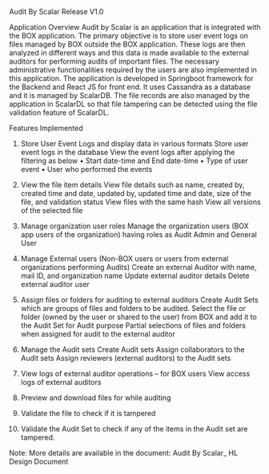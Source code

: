 Audit By Scalar Release V1.0

Application Overview
Audit by Scalar is an application that is integrated with the BOX application. The primary objective is to store user event logs on files managed by BOX outside the BOX application. These logs are then analyzed in different ways and this data is made available to the external auditors for performing audits of important files.
The necessary administrative functionalities required by the users are also implemented in this application.
The application is developed in Springboot framework for the Backend and React JS for front end. It uses Cassandra as a database and it is managed by ScalarDB. The file records are also managed by the application in ScalarDL so that file tampering can be detected using the file validation feature of ScalarDL.

Features Implemented
1.	Store User Event Logs and display data in various formats
	Store user event logs in the database
	View the event logs after applying the filtering as below
        •	Start date-time and End date-time
        •	Type of user event
        •	User who performed the events
 
2.	View the file item details 
	View file details such as name, created by, created time and date, updated by, updated time and date, size of the file, and validation status
	View files with the same hash
	View all versions of the selected file

3.	Manage organization user roles 
	Manage the organization users (BOX app users of the organization) having roles as Audit Admin and General User

4.	Manage External users (Non-BOX users or users from external organizations performing Audits)
	Create an external Auditor with name, mail ID, and organization name
	Update external auditor details 
	Delete external auditor user 

5.	Assign files or folders for auditing to external auditors
	Create Audit Sets which are groups of files and folders to be audited.
	Select the file or folder (owned by the user or shared to the user) from BOX and add it to the Audit Set for Audit purpose
	Partial selections of files and folders when assigned for audit to the external auditor 

6.	Manage the Audit sets 
	Create Audit sets
	Assign collaborators to the Audit sets
	Assign reviewers (external auditors) to the Audit sets

7.	View logs of external auditor operations – for BOX users
	View access logs of external auditors

8.	Preview and download files for while auditing

9.	Validate the file to check if it is tampered

10.	Validate the Audit Set to check if any of the items in the Audit set are tampered.

Note: More details are available in the document: Audit By Scalar_ HL Design Document
